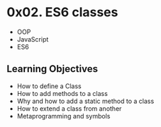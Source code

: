 # 0x02. ES6 classes
* OOP
* JavaScript
* ES6

## Learning Objectives
* How to define a Class
* How to add methods to a class
* Why and how to add a static method to a class
* How to extend a class from another
* Metaprogramming and symbols
